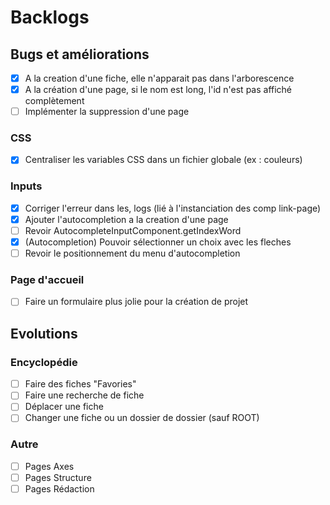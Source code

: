  # Backlogs

 ## Bugs et améliorations
 - [x] A la creation d'une fiche, elle n'apparait pas dans l'arborescence
 - [x] A la création d'une page, si le nom est long, l'id n'est pas affiché complètement
 - [ ] Implémenter la suppression d'une page
 
 ### CSS
 - [x] Centraliser les variables CSS dans un fichier globale (ex : couleurs)

 ### Inputs
 - [x] Corriger l'erreur dans les, logs (lié à l'instanciation des comp link-page)
 - [x] Ajouter l'autocompletion a la creation d'une page
 - [ ] Revoir AutocompleteInputComponent.getIndexWord
 - [x] (Autocompletion) Pouvoir sélectionner un choix avec les fleches
 - [ ] Revoir le positionnement du menu d'autocompletion

 ### Page d'accueil
 - [ ] Faire un formulaire plus jolie pour la création de projet



 ## Evolutions

 ### Encyclopédie
 - [ ] Faire des fiches "Favories"
 - [ ] Faire une recherche de fiche
 - [ ] Déplacer une fiche
 - [ ] Changer une fiche ou un dossier de dossier (sauf ROOT)
 
 ### Autre
 - [ ] Pages Axes
 - [ ] Pages Structure
 - [ ] Pages Rédaction
